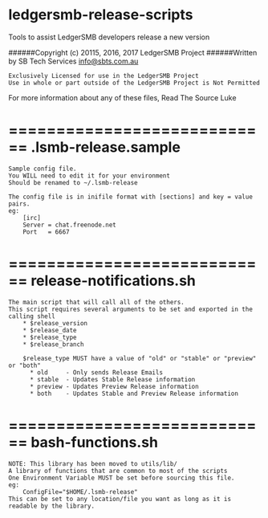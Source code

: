 # ledgersmb-release-scripts
Tools to assist LedgerSMB developers release a new version

######Copyright (c) 20115, 2016, 2017 LedgerSMB Project
######Written by SB Tech Services info@sbts.com.au

    Exclusively Licensed for use in the LedgerSMB Project
    Use in whole or part outside of the LedgerSMB Project is Not Permitted

For more information about any of these files, Read The Source Luke

============================
.lsmb-release.sample
============================
    Sample config file.
    You WILL need to edit it for your environment
    Should be renamed to ~/.lsmb-release
    
    The config file is in inifile format with [sections] and key = value pairs.
    eg:
        [irc]
        Server = chat.freenode.net
        Port   = 6667


============================
release-notifications.sh
============================
    The main script that will call all of the others.
    This script requires several arguments to be set and exported in the calling shell
        * $release_version
        * $release_date
        * $release_type
        * $release_branch

        $release_type MUST have a value of "old" or "stable" or "preview" or "both"
          * old     - Only sends Release Emails
          * stable  - Updates Stable Release information
          * preview - Updates Preview Release information
          * both    - Updates Stable and Preview Release information


============================
bash-functions.sh
============================
    NOTE: This library has been moved to utils/lib/
    A library of functions that are common to most of the scripts
    One Environment Variable MUST be set before sourcing this file.
    eg:
        ConfigFile="$HOME/.lsmb-release"
    This can be set to any location/file you want as long as it is readable by the library.

